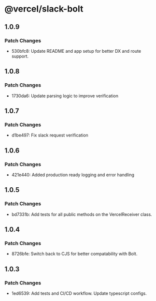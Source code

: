 # @vercel/slack-bolt

## 1.0.9

### Patch Changes

- 530bfc8: Update README and app setup for better DX and route support.

## 1.0.8

### Patch Changes

- 1730da6: Update parsing logic to improve verification

## 1.0.7

### Patch Changes

- d1be497: Fix slack request verification

## 1.0.6

### Patch Changes

- 421e440: Added production ready logging and error handling

## 1.0.5

### Patch Changes

- bd7331b: Add tests for all public methods on the VercelReceiver class.

## 1.0.4

### Patch Changes

- 8726bfe: Switch back to CJS for better compatability with Bolt.

## 1.0.3

### Patch Changes

- 1ed6539: Add tests and CI/CD workflow. Update typescript configs.
